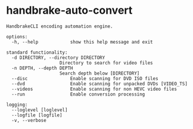 # handbrake-auto-convert
 
    HandbrakeCLI encoding automation engine.

    options:
      -h, --help            show this help message and exit

    standard functionality:
      -d DIRECTORY, --directory DIRECTORY
                        Directory to search for video files
      -n DEPTH, --depth DEPTH
                        Search depth below [DIRECTORY]
      --disc                Enable scanning for DVD ISO files
      --dvd                 Enable scanning for unpacked DVDs [VIDEO_TS]
      --videos              Enable scanning for non HEVC video files
      --run                 Enable conversion processing

    logging:
      --loglevel [loglevel]
      --logfile [logfile]
      -v, --verbose

